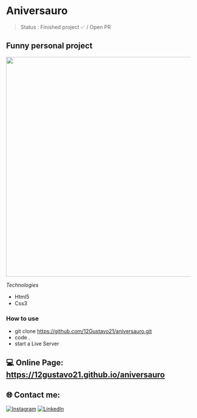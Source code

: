 # Aniversauro

> Status : Finished project ✅ / Open PR

## Funny personal project

<img width ='600px' src ='https://media.discordapp.net/attachments/1000858323026989078/1081396583377154109/image.png?width=1242&height=583' />

*Technologies*

+ Html5 <img width="15px" src="https://cdn-icons-png.flaticon.com/512/4943/4943029.png" />
+ Css3 <img width="15px" src="https://cdn-icons-png.flaticon.com/512/732/732190.png" />

### How to use
 
 - git clone https://github.com/12Gustavo21/aniversauro.git
 - code .
 - start a Live Server
 
 ## 💻 Online Page: https://12gustavo21.github.io/aniversauro

## 🌐 Contact me:
[![Instagram](https://img.shields.io/badge/Instagram-%23E4405F.svg?logo=Instagram&logoColor=white)](https://instagram.com/gualmda) [![LinkedIn](https://img.shields.io/badge/LinkedIn-%230077B5.svg?logo=linkedin&logoColor=white)](https://linkedin.com/in/gustavo-almeida-421044246)
